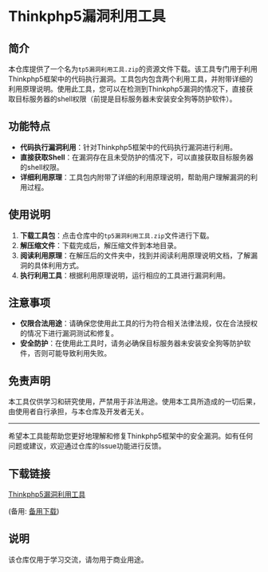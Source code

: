 # Thinkphp5漏洞利用工具

## 简介

本仓库提供了一个名为`tp5漏洞利用工具.zip`的资源文件下载。该工具专门用于利用Thinkphp5框架中的代码执行漏洞。工具包内包含两个利用工具，并附带详细的利用原理说明。使用此工具，您可以在检测到Thinkphp5漏洞的情况下，直接获取目标服务器的shell权限（前提是目标服务器未安装安全狗等防护软件）。

## 功能特点

- **代码执行漏洞利用**：针对Thinkphp5框架中的代码执行漏洞进行利用。
- **直接获取Shell**：在漏洞存在且未受防护的情况下，可以直接获取目标服务器的shell权限。
- **详细利用原理**：工具包内附带了详细的利用原理说明，帮助用户理解漏洞的利用过程。

## 使用说明

1. **下载工具包**：点击仓库中的`tp5漏洞利用工具.zip`文件进行下载。
2. **解压缩文件**：下载完成后，解压缩文件到本地目录。
3. **阅读利用原理**：在解压后的文件夹中，找到并阅读利用原理说明文档，了解漏洞的具体利用方式。
4. **执行利用工具**：根据利用原理说明，运行相应的工具进行漏洞利用。

## 注意事项

- **仅限合法用途**：请确保您使用此工具的行为符合相关法律法规，仅在合法授权的情况下进行漏洞测试和修复。
- **安全防护**：在使用此工具时，请务必确保目标服务器未安装安全狗等防护软件，否则可能导致利用失败。

## 免责声明

本工具仅供学习和研究使用，严禁用于非法用途。使用本工具所造成的一切后果，由使用者自行承担，与本仓库及开发者无关。

---

希望本工具能帮助您更好地理解和修复Thinkphp5框架中的安全漏洞。如有任何问题或建议，欢迎通过仓库的Issue功能进行反馈。

## 下载链接
[Thinkphp5漏洞利用工具](https://pan.quark.cn/s/9750fc40db4a) 

(备用: [备用下载](https://pan.baidu.com/s/1DyozPtpKhOMKpQyO51c_CA?pwd=1234))

## 说明

该仓库仅用于学习交流，请勿用于商业用途。

